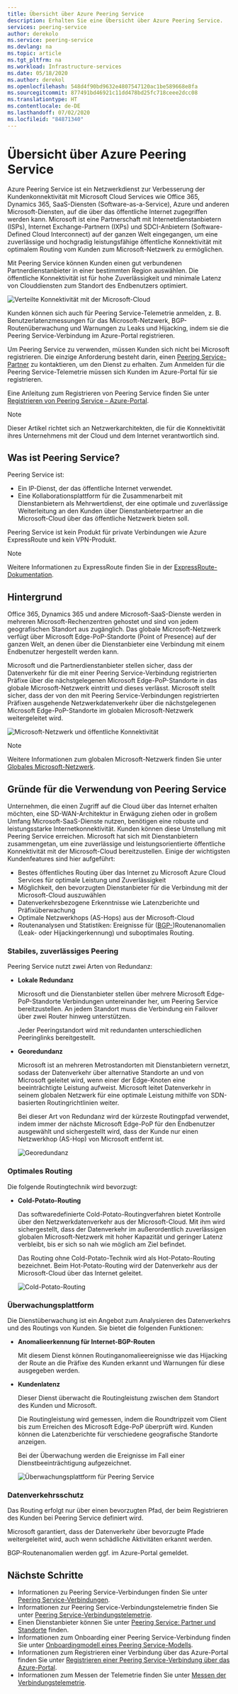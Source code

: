 ```yaml
---
title: Übersicht über Azure Peering Service
description: Erhalten Sie eine Übersicht über Azure Peering Service.
services: peering-service
author: derekolo
ms.service: peering-service
ms.devlang: na
ms.topic: article
ms.tgt_pltfrm: na
ms.workload: Infrastructure-services
ms.date: 05/18/2020
ms.author: derekol
ms.openlocfilehash: 548d4f90bd9632e4807547120ac1be589668e8fa
ms.sourcegitcommit: 877491bd46921c11dd478bd25fc718ceee2dcc08
ms.translationtype: HT
ms.contentlocale: de-DE
ms.lasthandoff: 07/02/2020
ms.locfileid: "84871340"
---
```

# <a name="azure-peering-service-overview"></a>Übersicht über Azure Peering Service

Azure Peering Service ist ein Netzwerkdienst zur Verbesserung der Kundenkonnektivität mit Microsoft Cloud Services wie Office 365, Dynamics 365, SaaS-Diensten (Software-as-a-Service), Azure und anderen Microsoft-Diensten, auf die über das öffentliche Internet zugegriffen werden kann. Microsoft ist eine Partnerschaft mit Internetdienstanbietern (ISPs), Internet Exchange-Partnern (IXPs) und SDCI-Anbietern (Software-Defined Cloud Interconnect) auf der ganzen Welt eingegangen, um eine zuverlässige und hochgradig leistungsfähige öffentliche Konnektivität mit optimalem Routing vom Kunden zum Microsoft-Netzwerk zu ermöglichen.

Mit Peering Service können Kunden einen gut verbundenen Partnerdienstanbieter in einer bestimmten Region auswählen. Die öffentliche Konnektivität ist für hohe Zuverlässigkeit und minimale Latenz von Clouddiensten zum Standort des Endbenutzers optimiert.

![Verteilte Konnektivität mit der Microsoft-Cloud](./media/peering-service-about/peering-service-what.png)

Kunden können sich auch für Peering Service-Telemetrie anmelden, z. B. Benutzerlatenzmessungen für das Microsoft-Netzwerk, BGP-Routenüberwachung und Warnungen zu Leaks und Hijacking, indem sie die Peering Service-Verbindung im Azure-Portal registrieren. 

Um Peering Service zu verwenden, müssen Kunden sich nicht bei Microsoft registrieren. Die einzige Anforderung besteht darin, einen [Peering Service-Partner](location-partners.md) zu kontaktieren, um den Dienst zu erhalten. Zum Anmelden für die Peering Service-Telemetrie müssen sich Kunden im Azure-Portal für sie registrieren.

Eine Anleitung zum Registrieren von Peering Service finden Sie unter [Registrieren von Peering Service – Azure-Portal](azure-portal.md). 

> [!NOTE]
> Dieser Artikel richtet sich an Netzwerkarchitekten, die für die Konnektivität ihres Unternehmens mit der Cloud und dem Internet verantwortlich sind.


## <a name="what-is-peering-service"></a>Was ist Peering Service?

Peering Service ist:

- Ein IP-Dienst, der das öffentliche Internet verwendet. 
- Eine Kollaborationsplattform für die Zusammenarbeit mit Dienstanbietern als Mehrwertdienst, der eine optimale und zuverlässige Weiterleitung an den Kunden über Dienstanbieterpartner an die Microsoft-Cloud über das öffentliche Netzwerk bieten soll.

Peering Service ist kein Produkt für private Verbindungen wie Azure ExpressRoute und kein VPN-Produkt.

> [!NOTE]
> Weitere Informationen zu ExpressRoute finden Sie in der [ExpressRoute-Dokumentation](https://docs.microsoft.com/azure/expressroute/).
>

## <a name="background"></a>Hintergrund

Office 365, Dynamics 365 und andere Microsoft-SaaS-Dienste werden in mehreren Microsoft-Rechenzentren gehostet und sind von jedem geografischen Standort aus zugänglich. Das globale Microsoft-Netzwerk verfügt über Microsoft Edge-PoP-Standorte (Point of Presence) auf der ganzen Welt, an denen über die Dienstanbieter eine Verbindung mit einem Endbenutzer hergestellt werden kann. 

Microsoft und die Partnerdienstanbieter stellen sicher, dass der Datenverkehr für die mit einer Peering Service-Verbindung registrierten Präfixe über die nächstgelegenen Microsoft Edge-PoP-Standorte in das globale Microsoft-Netzwerk eintritt und dieses verlässt. Microsoft stellt sicher, dass der von den mit Peering Service-Verbindungen registrierten Präfixen ausgehende Netzwerkdatenverkehr über die nächstgelegenen Microsoft Edge-PoP-Standorte im globalen Microsoft-Netzwerk weitergeleitet wird.

![Microsoft-Netzwerk und öffentliche Konnektivität](./media/peering-service-about/peering-service-background-final.png)

> [!NOTE]
> Weitere Informationen zum globalen Microsoft-Netzwerk finden Sie unter [Globales Microsoft-Netzwerk](https://docs.microsoft.com/azure/networking/microsoft-global-network).
>

## <a name="why-use-peering-service"></a>Gründe für die Verwendung von Peering Service

Unternehmen, die einen Zugriff auf die Cloud über das Internet erhalten möchten, eine SD-WAN-Architektur in Erwägung ziehen oder in großem Umfang Microsoft-SaaS-Dienste nutzen, benötigen eine robuste und leistungsstarke Internetkonnektivität. Kunden können diese Umstellung mit Peering Service erreichen. Microsoft hat sich mit Dienstanbietern zusammengetan, um eine zuverlässige und leistungsorientierte öffentliche Konnektivität mit der Microsoft-Cloud bereitzustellen. Einige der wichtigsten Kundenfeatures sind hier aufgeführt:

- Bestes öffentliches Routing über das Internet zu Microsoft Azure Cloud Services für optimale Leistung und Zuverlässigkeit
- Möglichkeit, den bevorzugten Dienstanbieter für die Verbindung mit der Microsoft-Cloud auszuwählen
- Datenverkehrsbezogene Erkenntnisse wie Latenzberichte und Präfixüberwachung
- Optimale Netzwerkhops (AS-Hops) aus der Microsoft-Cloud
- Routenanalysen und Statistiken: Ereignisse für ([BGP-](https://en.wikipedia.org/wiki/Border_Gateway_Protocol))Routenanomalien (Leak- oder Hijackingerkennung) und suboptimales Routing.

### <a name="robust-reliable-peering"></a>Stabiles, zuverlässiges Peering

Peering Service nutzt zwei Arten von Redundanz:

- **Lokale Redundanz**

   Microsoft und die Dienstanbieter stellen über mehrere Microsoft Edge-PoP-Standorte Verbindungen untereinander her, um Peering Service bereitzustellen. An jedem Standort muss die Verbindung ein Failover über zwei Router hinweg unterstützen.

   Jeder Peeringstandort wird mit redundanten unterschiedlichen Peeringlinks bereitgestellt.

- **Georedundanz**

   Microsoft ist an mehreren Metrostandorten mit Dienstanbietern vernetzt, sodass der Datenverkehr über alternative Standorte an und von Microsoft geleitet wird, wenn einer der Edge-Knoten eine beeinträchtigte Leistung aufweist. Microsoft leitet Datenverkehr in seinem globalen Netzwerk für eine optimale Leistung mithilfe von SDN-basierten Routingrichtlinien weiter.

    Bei dieser Art von Redundanz wird der kürzeste Routingpfad verwendet, indem immer der nächste Microsoft Edge-PoP für den Endbenutzer ausgewählt und sichergestellt wird, dass der Kunde nur einen Netzwerkhop (AS-Hop) von Microsoft entfernt ist.

   ![Georedundanz](./media/peering-service-about/peering-service-geo-shortest.png)

### <a name="optimal-routing"></a>Optimales Routing

Die folgende Routingtechnik wird bevorzugt:

-  **Cold-Potato-Routing**

   Das softwaredefinierte Cold-Potato-Routingverfahren bietet Kontrolle über den Netzwerkdatenverkehr aus der Microsoft-Cloud. Mit ihm wird sichergestellt, dass der Datenverkehr im außerordentlich zuverlässigen globalen Microsoft-Netzwerk mit hoher Kapazität und geringer Latenz verbleibt, bis er sich so nah wie möglich am Ziel befindet.
   
   Das Routing ohne Cold-Potato-Technik wird als Hot-Potato-Routing bezeichnet. Beim Hot-Potato-Routing wird der Datenverkehr aus der Microsoft-Cloud über das Internet geleitet.

   ![Cold-Potato-Routing](./media/peering-service-about/peering-service-cold-potato.png)

### <a name="monitoring-platform"></a>Überwachungsplattform

   Die Dienstüberwachung ist ein Angebot zum Analysieren des Datenverkehrs und des Routings von Kunden. Sie bietet die folgenden Funktionen: 

-  **Anomalieerkennung für Internet-BGP-Routen**
          
   Mit diesem Dienst können Routinganomalieereignisse wie das Hijacking der Route an die Präfixe des Kunden erkannt und Warnungen für diese ausgegeben werden.

-  **Kundenlatenz**

   Dieser Dienst überwacht die Routingleistung zwischen dem Standort des Kunden und Microsoft. 
   
   Die Routingleistung wird gemessen, indem die Roundtripzeit vom Client bis zum Erreichen des Microsoft Edge-PoP überprüft wird. Kunden können die Latenzberichte für verschiedene geografische Standorte anzeigen.

   Bei der Überwachung werden die Ereignisse im Fall einer Dienstbeeinträchtigung aufgezeichnet.

   ![Überwachungsplattform für Peering Service](media/peering-service-about/peering-service-latency-report.png)

### <a name="traffic-protection"></a>Datenverkehrsschutz

Das Routing erfolgt nur über einen bevorzugten Pfad, der beim Registrieren des Kunden bei Peering Service definiert wird.

Microsoft garantiert, dass der Datenverkehr über bevorzugte Pfade weitergeleitet wird, auch wenn schädliche Aktivitäten erkannt werden.

BGP-Routenanomalien werden ggf. im Azure-Portal gemeldet.

## <a name="next-steps"></a>Nächste Schritte

- Informationen zu Peering Service-Verbindungen finden Sie unter [Peering Service-Verbindungen](connection.md).
- Informationen zur Peering Service-Verbindungstelemetrie finden Sie unter [Peering Service-Verbindungstelemetrie](connection-telemetry.md).
- Einen Dienstanbieter können Sie unter [Peering Service: Partner und Standorte](location-partners.md) finden.
- Informationen zum Onboarding einer Peering Service-Verbindung finden Sie unter [Onboardingmodell eines Peering Service-Modells](onboarding-model.md).
- Informationen zum Registrieren einer Verbindung über das Azure-Portal finden Sie unter [Registrieren einer Peering Service-Verbindung über das Azure-Portal](azure-portal.md).
- Informationen zum Messen der Telemetrie finden Sie unter [Messen der Verbindungstelemetrie](measure-connection-telemetry.md).
